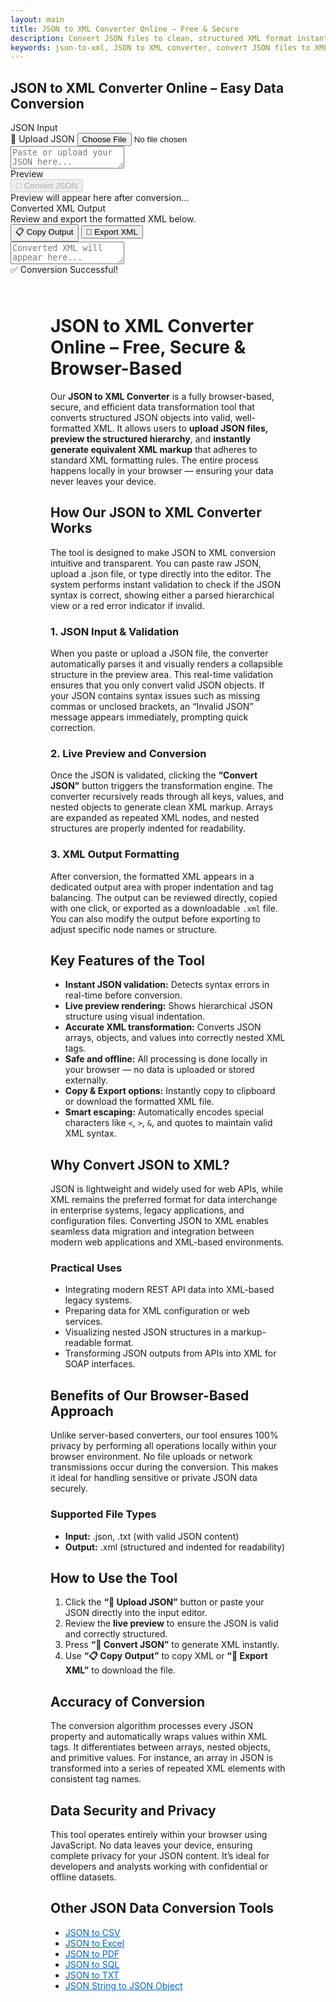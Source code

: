 ```yaml
---
layout: main
title: JSON to XML Converter Online – Free & Secure
description: Convert JSON files to clean, structured XML format instantly with our free browser-based tool. Transform nested JSON into XML.
keywords: json-to-xml, JSON to XML converter, convert JSON files to XML, online JSON to XML tool, free JSON to XML
---
```


<script src="https://code.jquery.com/jquery-3.6.0.min.js"></script>
<script src="https://cdn.jsdelivr.net/npm/jsonview@1.2.0/dist/jquery.jsonview.min.js"></script>
<link href="https://cdn.jsdelivr.net/npm/jsonview@1.2.0/dist/jquery.jsonview.min.css" rel="stylesheet">
<section> <h1>JSON to XML Converter Online – Easy Data Conversion</h1> </section>
<div class="jsonx-container">
  <div class="jsonx-panel">
    <div class="jsonx-pane-container">
      <!-- Left JSON Editor -->
      <div class="jsonx-pane">
        <div class="jsonx-header" style="justify-content: space-between;">
          <div class="jsonx-title">JSON Input</div>
          <label class="jsonx-btn jsonx-upload-label" id="uploadBtnJson">
            📂 Upload JSON
            <input id="fileInputJson" type="file" accept=".json,application/json">
          </label>
        </div>
        <textarea id="jsonInputEditor" class="jsonx-editor" placeholder="Paste or upload your JSON here..."></textarea>
      </div>
      <!-- Right Preview -->
      <div class="jsonx-pane">
        <div class="jsonx-header" style="justify-content: space-between;">
          <div class="jsonx-title">Preview</div>
          <button class="jsonx-btn primary" id="convertBtnJson" disabled>🔄 Convert JSON</button>
        </div>
        <div id="jsonPreviewArea" class="jsonx-preview">
          <div class="jsonx-placeholder">Preview will appear here after conversion...</div>
        </div>
      </div>
    </div>
  </div>
</div>

<div id="convertedFile"></div>

<!-- Output Section -->
<div class="jsonx-container">
  <div class="jsonx-panel" id="outputPanel">
    <div class="jsonx-header" style="justify-content: space-between; align-items: center;">
      <div>
        <div class="jsonx-title">Converted XML Output</div>
        <div class="jsonx-small">Review and export the formatted XML below.</div>
      </div>
      <div class="jsonx-controls">
        <button class="jsonx-btn" id="copyOutputBtn">📋 Copy Output</button>
        <button class="jsonx-btn" id="exportOutputBtn">💾 Export XML</button>
      </div>
    </div>
    <textarea id="outputArea" class="jsonx-output" placeholder="Converted XML will appear here..." readonly></textarea>
  </div>
</div>

<div id="toastJson" class="jsonx-toast">✅ Conversion Successful!</div>

<script src="/assets/js/json-to-xml.js"></script>

<div style="margin: 4rem;">
  <h1>JSON to XML Converter Online – Free, Secure & Browser-Based</h1>
  <p>
    Our <strong>JSON to XML Converter</strong> is a fully browser-based, secure, and efficient data transformation tool that converts structured JSON objects into valid, well-formatted XML. It allows users to <strong>upload JSON files, preview the structured hierarchy</strong>, and <strong>instantly generate equivalent XML markup</strong> that adheres to standard XML formatting rules. The entire process happens locally in your browser — ensuring your data never leaves your device.
  </p>

  <h2>How Our JSON to XML Converter Works</h2>
  <p>
    The tool is designed to make JSON to XML conversion intuitive and transparent. You can paste raw JSON, upload a .json file, or type directly into the editor. The system performs instant validation to check if the JSON syntax is correct, showing either a parsed hierarchical view or a red error indicator if invalid.
  </p>

  <h3>1. JSON Input & Validation</h3>
  <p>
    When you paste or upload a JSON file, the converter automatically parses it and visually renders a collapsible structure in the preview area. This real-time validation ensures that you only convert valid JSON objects. If your JSON contains syntax issues such as missing commas or unclosed brackets, an “Invalid JSON” message appears immediately, prompting quick correction.
  </p>

  <h3>2. Live Preview and Conversion</h3>
  <p>
    Once the JSON is validated, clicking the <strong>“Convert JSON”</strong> button triggers the transformation engine. The converter recursively reads through all keys, values, and nested objects to generate clean XML markup. Arrays are expanded as repeated XML nodes, and nested structures are properly indented for readability.
  </p>

  <h3>3. XML Output Formatting</h3>
  <p>
    After conversion, the formatted XML appears in a dedicated output area with proper indentation and tag balancing. The output can be reviewed directly, copied with one click, or exported as a downloadable <code>.xml</code> file. You can also modify the output before exporting to adjust specific node names or structure.
  </p>

  <h2>Key Features of the Tool</h2>
  <ul>
    <li><strong>Instant JSON validation:</strong> Detects syntax errors in real-time before conversion.</li>
    <li><strong>Live preview rendering:</strong> Shows hierarchical JSON structure using visual indentation.</li>
    <li><strong>Accurate XML transformation:</strong> Converts JSON arrays, objects, and values into correctly nested XML tags.</li>
    <li><strong>Safe and offline:</strong> All processing is done locally in your browser — no data is uploaded or stored externally.</li>
    <li><strong>Copy & Export options:</strong> Instantly copy to clipboard or download the formatted XML file.</li>
    <li><strong>Smart escaping:</strong> Automatically encodes special characters like <code>&lt;</code>, <code>&gt;</code>, <code>&amp;</code>, and quotes to maintain valid XML syntax.</li>
  </ul>

  <h2>Why Convert JSON to XML?</h2>
  <p>
    JSON is lightweight and widely used for web APIs, while XML remains the preferred format for data interchange in enterprise systems, legacy applications, and configuration files. Converting JSON to XML enables seamless data migration and integration between modern web applications and XML-based environments.
  </p>

  <h3>Practical Uses</h3>
  <ul>
    <li>Integrating modern REST API data into XML-based legacy systems.</li>
    <li>Preparing data for XML configuration or web services.</li>
    <li>Visualizing nested JSON structures in a markup-readable format.</li>
    <li>Transforming JSON outputs from APIs into XML for SOAP interfaces.</li>
  </ul>

  <h2>Benefits of Our Browser-Based Approach</h2>
  <p>
    Unlike server-based converters, our tool ensures 100% privacy by performing all operations locally within your browser environment. No file uploads or network transmissions occur during the conversion. This makes it ideal for handling sensitive or private JSON data securely.
  </p>

  <h3>Supported File Types</h3>
  <ul>
    <li><strong>Input:</strong> .json, .txt (with valid JSON content)</li>
    <li><strong>Output:</strong> .xml (structured and indented for readability)</li>
  </ul>

  <h2>How to Use the Tool</h2>
  <ol>
    <li>Click the <strong>“📂 Upload JSON”</strong> button or paste your JSON directly into the input editor.</li>
    <li>Review the <strong>live preview</strong> to ensure the JSON is valid and correctly structured.</li>
    <li>Press <strong>“🔄 Convert JSON”</strong> to generate XML instantly.</li>
    <li>Use <strong>“📋 Copy Output”</strong> to copy XML or <strong>“💾 Export XML”</strong> to download the file.</li>
  </ol>

  <h2>Accuracy of Conversion</h2>
  <p>
    The conversion algorithm processes every JSON property and automatically wraps values within XML tags. It differentiates between arrays, nested objects, and primitive values. For instance, an array in JSON is transformed into a series of repeated XML elements with consistent tag names.
  </p>

  <h2>Data Security and Privacy</h2>
  <p>
    This tool operates entirely within your browser using JavaScript. No data leaves your device, ensuring complete privacy for your JSON content. It’s ideal for developers and analysts working with confidential or offline datasets.
  </p>

  <h2>Other JSON Data Conversion Tools</h2>
  <ul>
    <li><a href="json-to-csv" style="color:#0066cc; text-decoration:underline;">JSON to CSV</a></li>
    <li><a href="json-to-excel" style="color:#0066cc; text-decoration:underline;">JSON to Excel</a></li>
    <li><a href="json-to-pdf" style="color:#0066cc; text-decoration:underline;">JSON to PDF</a></li>
    <li><a href="json-to-sql" style="color:#0066cc; text-decoration:underline;">JSON to SQL</a></li>
    <li><a href="json-to-txt" style="color:#0066cc; text-decoration:underline;">JSON to TXT</a></li>
    <li><a href="json-string-to-json-object" style="color:#0066cc; text-decoration:underline;">JSON String to JSON Object</a></li>
  </ul>
</div>

<!-- ✅ WebApplication Schema -->
<script type="application/ld+json">
{
  "@context": "https://schema.org",
  "@type": "WebApplication",
  "name": "JSON to XML Converter",
  "alternateName": "Convert JSON Files to XML Online",
  "operatingSystem": "Any",
  "applicationCategory": "UtilityApplication",
  "applicationSubCategory": "File Conversion",
  "description": "Convert JSON files to structured XML format with this free, browser-based converter. Preview, validate, and transform your JSON data into clean XML instantly — all client-side, with no uploads.",
  "url": "https://smallsuggestions.com/json-to-xml",
  "image": "https://smallsuggestions.com/assets/img/smallsuggestions.webp",
  "creator": {
    "@type": "Organization",
    "name": "Small Suggestions",
    "url": "https://smallsuggestions.com"
  },
  "featureList": [
    "Instant JSON to XML conversion",
    "Real-time JSON validation and preview",
    "Pretty-printed XML output formatting",
    "Client-side processing — no data uploads",
    "Download or copy converted XML easily"
  ],
  "offers": {
    "@type": "Offer",
    "price": "0",
    "priceCurrency": "USD",
    "category": "Free"
  },
  "softwareVersion": "1.0.0",
  "browserRequirements": "Works on all modern JavaScript-enabled browsers",
  "permissions": "No data collection or storage required",
  "inLanguage": "en",
  "about": {
    "@type": "Thing",
    "name": "JSON to XML Data Conversion",
    "sameAs": [
      "https://en.wikipedia.org/wiki/JSON",
      "https://en.wikipedia.org/wiki/XML"
    ]
  },
  "relatedLink": [
    "https://smallsuggestions.com/json-to-csv",
    "https://smallsuggestions.com/json-to-excel",
    "https://smallsuggestions.com/json-to-pdf",
    "https://smallsuggestions.com/json-to-sql",
    "https://smallsuggestions.com/json-to-txt"
  ]
}
</script>

<!-- ✅ ConvertAction Schema -->
<script type="application/ld+json">
{
  "@context": "https://schema.org",
  "@type": "Action",
  "@id": "#convertJsonToXml",
  "name": "Convert JSON to XML",
  "description": "Use this free online tool to convert JSON data into XML format directly in your browser with instant preview and secure local processing.",
  "actionStatus": "PotentialActionStatus",
  "agent": {
    "@type": "WebApplication",
    "name": "JSON to XML Converter",
    "url": "https://smallsuggestions.com/json-to-xml"
  },
  "object": {
    "@type": "Dataset",
    "name": "JSON Dataset",
    "description": "Structured JSON data uploaded or pasted by the user for conversion."
  },
  "result": {
    "@type": "Dataset",
    "name": "XML Output",
    "description": "Clean XML data converted from the original JSON structure."
  },
  "target": {
    "@type": "EntryPoint",
    "urlTemplate": "https://smallsuggestions.com/json-to-xml",
    "actionPlatform": [
      "https://schema.org/DesktopWebPlatform",
      "https://schema.org/MobileWebPlatform"
    ]
  }
}
</script>

<!-- ✅ Dataset Schema -->
<script type="application/ld+json">
{
  "@context": "https://schema.org",
  "@graph": [
    {
      "@type": "Dataset",
      "@id": "#inputJsonDataset",
      "name": "JSON Data Input",
      "description": "Raw JSON data provided by users for transformation into XML.",
      "keywords": ["JSON", "Data Conversion", "Web Tool", "Data Structure", "Validation"],
      "license": "https://creativecommons.org/licenses/by/4.0/",
      "creator": {
        "@type": "Organization",
        "name": "Small Suggestions"
      }
    },
    {
      "@type": "Dataset",
      "@id": "#outputXmlDataset",
      "name": "XML Data Output",
      "description": "Converted XML data derived from the structured JSON input, available for copy or download.",
      "keywords": ["XML", "Markup Language", "Conversion", "Data Format", "Export"],
      "license": "https://creativecommons.org/licenses/by/4.0/",
      "creator": {
        "@type": "Organization",
        "name": "Small Suggestions"
      }
    }
  ]
}
</script>

<!-- ✅ HowTo Schema -->
<script type="application/ld+json">
{
  "@context": "https://schema.org",
  "@type": "HowTo",
  "name": "How to Convert JSON to XML",
  "description": "Follow these simple steps to convert JSON files into XML format using our free web-based tool.",
  "step": [
    {
      "@type": "HowToStep",
      "position": 1,
      "name": "Upload or Paste JSON Data",
      "text": "Upload your JSON file or paste JSON text directly into the input editor."
    },
    {
      "@type": "HowToStep",
      "position": 2,
      "name": "Preview and Validate JSON",
      "text": "The tool automatically validates and displays your JSON in a structured preview panel."
    },
    {
      "@type": "HowToStep",
      "position": 3,
      "name": "Convert to XML",
      "text": "Click the Convert JSON button to instantly generate formatted XML output."
    },
    {
      "@type": "HowToStep",
      "position": 4,
      "name": "Copy or Download XML File",
      "text": "Review your XML, then copy it to clipboard or export it as a downloadable .xml file."
    }
  ]
}
</script>

<!-- ✅ ItemList Schema (Related Tools) -->
<script type="application/ld+json">
{
  "@context": "https://schema.org",
  "@type": "ItemList",
  "name": "Related JSON Conversion Tools",
  "itemListOrder": "Ascending",
  "itemListElement": [
    { "@type": "ListItem", "position": 1, "name": "JSON to CSV", "url": "https://smallsuggestions.com/json-to-csv" },
    { "@type": "ListItem", "position": 2, "name": "JSON to Excel", "url": "https://smallsuggestions.com/json-to-excel" },
    { "@type": "ListItem", "position": 3, "name": "JSON to PDF", "url": "https://smallsuggestions.com/json-to-pdf" },
    { "@type": "ListItem", "position": 4, "name": "JSON to SQL", "url": "https://smallsuggestions.com/json-to-sql" },
    { "@type": "ListItem", "position": 5, "name": "JSON to TXT", "url": "https://smallsuggestions.com/json-to-txt" }
  ]
}
</script>

<!-- ✅ FAQPage Schema -->
<script type="application/ld+json">
{
  "@context": "https://schema.org",
  "@type": "FAQPage",
  "mainEntity": [
    {
      "@type": "Question",
      "name": "Is this JSON to XML converter free to use?",
      "acceptedAnswer": { "@type": "Answer", "text": "Yes, our JSON to XML converter is completely free and operates entirely within your browser." }
    },
    {
      "@type": "Question",
      "name": "Does this tool upload my JSON data?",
      "acceptedAnswer": { "@type": "Answer", "text": "No, all conversions are processed locally in your browser — no data ever leaves your device." }
    },
    {
      "@type": "Question",
      "name": "Can I preview my JSON before converting?",
      "acceptedAnswer": { "@type": "Answer", "text": "Yes, the live preview panel shows your JSON structure in real time for validation." }
    },
    {
      "@type": "Question",
      "name": "What format does the output use?",
      "acceptedAnswer": { "@type": "Answer", "text": "The output is a well-structured and formatted XML document ready for use or download." }
    },
    {
      "@type": "Question",
      "name": "Is my data safe during conversion?",
      "acceptedAnswer": { "@type": "Answer", "text": "Absolutely. All data processing occurs locally in your web browser without any uploads or tracking." }
    },
    {
      "@type": "Question",
      "name": "Can I edit my JSON input before converting?",
      "acceptedAnswer": { "@type": "Answer", "text": "Yes, you can edit, modify, and re-validate your JSON directly in the editor before conversion." }
    },
    {
      "@type": "Question",
      "name": "Does the tool support nested JSON?",
      "acceptedAnswer": { "@type": "Answer", "text": "Yes, it fully supports complex nested JSON structures, converting them accurately into XML hierarchy." }
    },
    {
      "@type": "Question",
      "name": "Do I need to install any software?",
      "acceptedAnswer": { "@type": "Answer", "text": "No installation required — everything runs directly in your browser." }
    },
    {
      "@type": "Question",
      "name": "Can I download the XML file?",
      "acceptedAnswer": { "@type": "Answer", "text": "Yes, you can download your converted XML as a .xml file with a single click." }
    },
    {
      "@type": "Question",
      "name": "Which browsers are supported?",
      "acceptedAnswer": { "@type": "Answer", "text": "It works seamlessly on all modern browsers including Chrome, Firefox, Edge, and Safari." }
    }
  ]
}
</script>
